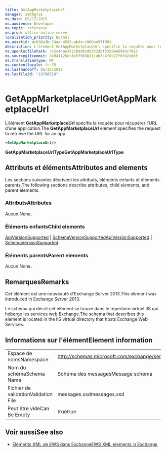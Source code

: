 ```yaml
---
title: GetAppMarketplaceUrl
manager: sethgros
ms.date: 09/17/2015
ms.audience: Developer
ms.topic: reference
ms.prod: office-online-server
localization_priority: Normal
ms.assetid: 4cb08a3b-74aa-4506-abda-c000ae97f981
description: L’élément GetAppMarketplaceUrl spécifie la requête pour récupérer l’URL d’une application.
ms.openlocfilehash: c42c44ae391c8990c055f2d5f53589e690dcf612
ms.sourcegitcommit: 34041125dc8c5f993b21cebfc4f8b72f0fd2cb6f
ms.translationtype: MT
ms.contentlocale: fr-FR
ms.lasthandoff: 06/25/2018
ms.locfileid: "19756519"
---
```

# <a name="getappmarketplaceurl"></a><span data-ttu-id="b6d72-103">GetAppMarketplaceUrl</span><span class="sxs-lookup"><span data-stu-id="b6d72-103">GetAppMarketplaceUrl</span></span>

<span data-ttu-id="b6d72-104">L’élément **GetAppMarketplaceUrl** spécifie la requête pour récupérer l’URL d’une application.</span><span class="sxs-lookup"><span data-stu-id="b6d72-104">The **GetAppMarketplaceUrl** element specifies the request to retrieve the URL for an app.</span></span> 
  
```XML
<GetAppMarketplaceUrl/>
```

 <span data-ttu-id="b6d72-105">**GetAppMarketplaceUrlType**</span><span class="sxs-lookup"><span data-stu-id="b6d72-105">**GetAppMarketplaceUrlType**</span></span>
## <a name="attributes-and-elements"></a><span data-ttu-id="b6d72-106">Attributs et éléments</span><span class="sxs-lookup"><span data-stu-id="b6d72-106">Attributes and elements</span></span>

<span data-ttu-id="b6d72-107">Les sections suivantes décrivent les attributs, éléments enfants et éléments parents.</span><span class="sxs-lookup"><span data-stu-id="b6d72-107">The following sections describe attributes, child elements, and parent elements.</span></span>
  
### <a name="attributes"></a><span data-ttu-id="b6d72-108">Attributs</span><span class="sxs-lookup"><span data-stu-id="b6d72-108">Attributes</span></span>

<span data-ttu-id="b6d72-109">Aucun.</span><span class="sxs-lookup"><span data-stu-id="b6d72-109">None.</span></span>
  
### <a name="child-elements"></a><span data-ttu-id="b6d72-110">Éléments enfants</span><span class="sxs-lookup"><span data-stu-id="b6d72-110">Child elements</span></span>

<span data-ttu-id="b6d72-111">[ApiVersionSupported](apiversionsupported.md) | [SchemaVersionSupported](schemaversionsupported.md)</span><span class="sxs-lookup"><span data-stu-id="b6d72-111">[ApiVersionSupported](apiversionsupported.md) | [SchemaVersionSupported](schemaversionsupported.md)</span></span>
  
### <a name="parent-elements"></a><span data-ttu-id="b6d72-112">Éléments parents</span><span class="sxs-lookup"><span data-stu-id="b6d72-112">Parent elements</span></span>

<span data-ttu-id="b6d72-113">Aucun.</span><span class="sxs-lookup"><span data-stu-id="b6d72-113">None.</span></span>
  
## <a name="remarks"></a><span data-ttu-id="b6d72-114">Remarques</span><span class="sxs-lookup"><span data-stu-id="b6d72-114">Remarks</span></span>

<span data-ttu-id="b6d72-115">Cet élément est une nouveauté d'Exchange Server 2013.</span><span class="sxs-lookup"><span data-stu-id="b6d72-115">This element was introduced in Exchange Server 2013.</span></span>
  
<span data-ttu-id="b6d72-116">Le schéma qui décrit cet élément se trouve dans le répertoire virtuel IIS qui héberge les services web Exchange.</span><span class="sxs-lookup"><span data-stu-id="b6d72-116">The schema that describes this element is located in the IIS virtual directory that hosts Exchange Web Services.</span></span>
  
## <a name="element-information"></a><span data-ttu-id="b6d72-117">Informations sur l'élément</span><span class="sxs-lookup"><span data-stu-id="b6d72-117">Element information</span></span>

|||
|:-----|:-----|
|<span data-ttu-id="b6d72-118">Espace de noms</span><span class="sxs-lookup"><span data-stu-id="b6d72-118">Namespace</span></span>  <br/> |http://schemas.microsoft.com/exchange/services/2006/messages  <br/> |
|<span data-ttu-id="b6d72-119">Nom du schéma</span><span class="sxs-lookup"><span data-stu-id="b6d72-119">Schema Name</span></span>  <br/> |<span data-ttu-id="b6d72-120">Schéma des messages</span><span class="sxs-lookup"><span data-stu-id="b6d72-120">Message schema</span></span>  <br/> |
|<span data-ttu-id="b6d72-121">Fichier de validation</span><span class="sxs-lookup"><span data-stu-id="b6d72-121">Validation File</span></span>  <br/> |<span data-ttu-id="b6d72-122">messages.xsd</span><span class="sxs-lookup"><span data-stu-id="b6d72-122">messages.xsd</span></span>  <br/> |
|<span data-ttu-id="b6d72-123">Peut être vide</span><span class="sxs-lookup"><span data-stu-id="b6d72-123">Can Be Empty</span></span>  <br/> |<span data-ttu-id="b6d72-124">true</span><span class="sxs-lookup"><span data-stu-id="b6d72-124">true</span></span>  <br/> |
   
## <a name="see-also"></a><span data-ttu-id="b6d72-125">Voir aussi</span><span class="sxs-lookup"><span data-stu-id="b6d72-125">See also</span></span>



- [<span data-ttu-id="b6d72-126">Éléments XML de EWS dans Exchange</span><span class="sxs-lookup"><span data-stu-id="b6d72-126">EWS XML elements in Exchange</span></span>](ews-xml-elements-in-exchange.md)

